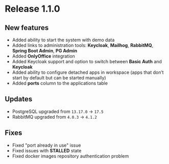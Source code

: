 
# Release 1.1.0

## New features
- Added ability to start the system with demo data
- Added links to administration tools: **Keycloak**, **Mailhog**, **RabbitMQ**, **Spring Boot Admin**, **PG Admin**
- Added **OnlyOffice** integration
- Added Keycloak support and option to switch between **Basic Auth** and **Keycloak**
- Added ability to configure detached apps in workspace (apps that don’t start by default but can be started manually)
- Added **ports** column to the applications table

## Updates
- PostgreSQL upgraded from `13.17.0` → `17.5`
- RabbitMQ upgraded from `4.0.3` → `4.1.2`

## Fixes
- Fixed "port already in use" issue
- Fixed issues with **STALLED** state
- Fixed docker images repository authentication problem

